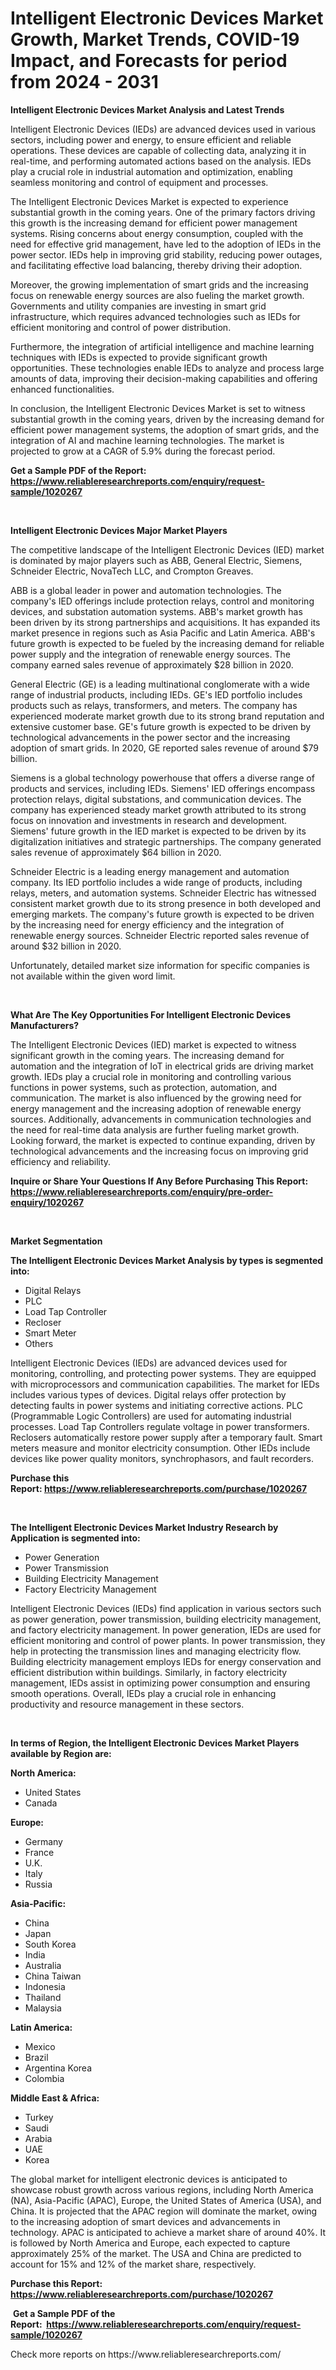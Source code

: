 <p><h1>Intelligent Electronic Devices Market Growth, Market Trends, COVID-19 Impact, and Forecasts for period from 2024 - 2031</h1></p><p><strong>Intelligent Electronic Devices Market Analysis and Latest Trends</strong></p>
<p><p>Intelligent Electronic Devices (IEDs) are advanced devices used in various sectors, including power and energy, to ensure efficient and reliable operations. These devices are capable of collecting data, analyzing it in real-time, and performing automated actions based on the analysis. IEDs play a crucial role in industrial automation and optimization, enabling seamless monitoring and control of equipment and processes.</p><p>The Intelligent Electronic Devices Market is expected to experience substantial growth in the coming years. One of the primary factors driving this growth is the increasing demand for efficient power management systems. Rising concerns about energy consumption, coupled with the need for effective grid management, have led to the adoption of IEDs in the power sector. IEDs help in improving grid stability, reducing power outages, and facilitating effective load balancing, thereby driving their adoption.</p><p>Moreover, the growing implementation of smart grids and the increasing focus on renewable energy sources are also fueling the market growth. Governments and utility companies are investing in smart grid infrastructure, which requires advanced technologies such as IEDs for efficient monitoring and control of power distribution.</p><p>Furthermore, the integration of artificial intelligence and machine learning techniques with IEDs is expected to provide significant growth opportunities. These technologies enable IEDs to analyze and process large amounts of data, improving their decision-making capabilities and offering enhanced functionalities.</p><p>In conclusion, the Intelligent Electronic Devices Market is set to witness substantial growth in the coming years, driven by the increasing demand for efficient power management systems, the adoption of smart grids, and the integration of AI and machine learning technologies. The market is projected to grow at a CAGR of 5.9% during the forecast period.</p></p>
<p><strong>Get a Sample PDF of the Report:&nbsp; <a href="https://www.reliableresearchreports.com/enquiry/request-sample/1020267">https://www.reliableresearchreports.com/enquiry/request-sample/1020267</a></strong></p>
<p>&nbsp;</p>
<p><strong>Intelligent Electronic Devices Major Market Players</strong></p>
<p><p>The competitive landscape of the Intelligent Electronic Devices (IED) market is dominated by major players such as ABB, General Electric, Siemens, Schneider Electric, NovaTech LLC, and Crompton Greaves. </p><p>ABB is a global leader in power and automation technologies. The company's IED offerings include protection relays, control and monitoring devices, and substation automation systems. ABB's market growth has been driven by its strong partnerships and acquisitions. It has expanded its market presence in regions such as Asia Pacific and Latin America. ABB's future growth is expected to be fueled by the increasing demand for reliable power supply and the integration of renewable energy sources. The company earned sales revenue of approximately $28 billion in 2020.</p><p>General Electric (GE) is a leading multinational conglomerate with a wide range of industrial products, including IEDs. GE's IED portfolio includes products such as relays, transformers, and meters. The company has experienced moderate market growth due to its strong brand reputation and extensive customer base. GE's future growth is expected to be driven by technological advancements in the power sector and the increasing adoption of smart grids. In 2020, GE reported sales revenue of around $79 billion.</p><p>Siemens is a global technology powerhouse that offers a diverse range of products and services, including IEDs. Siemens' IED offerings encompass protection relays, digital substations, and communication devices. The company has experienced steady market growth attributed to its strong focus on innovation and investments in research and development. Siemens' future growth in the IED market is expected to be driven by its digitalization initiatives and strategic partnerships. The company generated sales revenue of approximately $64 billion in 2020.</p><p>Schneider Electric is a leading energy management and automation company. Its IED portfolio includes a wide range of products, including relays, meters, and automation systems. Schneider Electric has witnessed consistent market growth due to its strong presence in both developed and emerging markets. The company's future growth is expected to be driven by the increasing need for energy efficiency and the integration of renewable energy sources. Schneider Electric reported sales revenue of around $32 billion in 2020.</p><p>Unfortunately, detailed market size information for specific companies is not available within the given word limit.</p></p>
<p>&nbsp;</p>
<p><strong>What Are The Key Opportunities For Intelligent Electronic Devices Manufacturers?</strong></p>
<p><p>The Intelligent Electronic Devices (IED) market is expected to witness significant growth in the coming years. The increasing demand for automation and the integration of IoT in electrical grids are driving market growth. IEDs play a crucial role in monitoring and controlling various functions in power systems, such as protection, automation, and communication. The market is also influenced by the growing need for energy management and the increasing adoption of renewable energy sources. Additionally, advancements in communication technologies and the need for real-time data analysis are further fueling market growth. Looking forward, the market is expected to continue expanding, driven by technological advancements and the increasing focus on improving grid efficiency and reliability.</p></p>
<p><strong>Inquire or Share Your Questions If Any Before Purchasing This Report: <a href="https://www.reliableresearchreports.com/enquiry/pre-order-enquiry/1020267">https://www.reliableresearchreports.com/enquiry/pre-order-enquiry/1020267</a></strong></p>
<p>&nbsp;</p>
<p><strong>Market Segmentation</strong></p>
<p><strong>The Intelligent Electronic Devices Market Analysis by types is segmented into:</strong></p>
<p><ul><li>Digital Relays</li><li>PLC</li><li>Load Tap Controller</li><li>Recloser</li><li>Smart Meter</li><li>Others</li></ul></p>
<p><p>Intelligent Electronic Devices (IEDs) are advanced devices used for monitoring, controlling, and protecting power systems. They are equipped with microprocessors and communication capabilities. The market for IEDs includes various types of devices. Digital relays offer protection by detecting faults in power systems and initiating corrective actions. PLC (Programmable Logic Controllers) are used for automating industrial processes. Load Tap Controllers regulate voltage in power transformers. Reclosers automatically restore power supply after a temporary fault. Smart meters measure and monitor electricity consumption. Other IEDs include devices like power quality monitors, synchrophasors, and fault recorders.</p></p>
<p><strong>Purchase this Report:&nbsp;<a href="https://www.reliableresearchreports.com/purchase/1020267">https://www.reliableresearchreports.com/purchase/1020267</a></strong></p>
<p>&nbsp;</p>
<p><strong>The Intelligent Electronic Devices Market Industry Research by Application is segmented into:</strong></p>
<p><ul><li>Power Generation</li><li>Power Transmission</li><li>Building Electricity Management</li><li>Factory Electricity Management</li></ul></p>
<p><p>Intelligent Electronic Devices (IEDs) find application in various sectors such as power generation, power transmission, building electricity management, and factory electricity management. In power generation, IEDs are used for efficient monitoring and control of power plants. In power transmission, they help in protecting the transmission lines and managing electricity flow. Building electricity management employs IEDs for energy conservation and efficient distribution within buildings. Similarly, in factory electricity management, IEDs assist in optimizing power consumption and ensuring smooth operations. Overall, IEDs play a crucial role in enhancing productivity and resource management in these sectors.</p></p>
<p>&nbsp;</p>
<p><strong>In terms of Region, the Intelligent Electronic Devices Market Players available by Region are:</strong></p>
<p>
    <p> <strong> North America: </strong>
        <ul>
            <li>United States</li>
            <li>Canada</li>
        </ul>
        </p> 
    <p> <strong> Europe: </strong>
        <ul>
            <li>Germany</li>
            <li>France</li>
            <li>U.K.</li>
            <li>Italy</li>
            <li>Russia</li>
        </ul>
        </p> 
    <p> <strong> Asia-Pacific: </strong>
        <ul>
            <li>China</li>
            <li>Japan</li>
            <li>South Korea</li>
            <li>India</li>
            <li>Australia</li>
            <li>China Taiwan</li>
            <li>Indonesia</li>
            <li>Thailand</li>
            <li>Malaysia</li>
        </ul>
        </p> 
    <p> <strong> Latin America: </strong>
        <ul>
            <li>Mexico</li>
            <li>Brazil</li>
            <li>Argentina Korea</li>
            <li>Colombia</li>
        </ul>
        </p> 
    <p> <strong> Middle East & Africa: </strong>
        <ul>
            <li>Turkey</li>
            <li>Saudi</li>
            <li>Arabia</li>
            <li>UAE</li>
            <li>Korea</li>
        </ul>
    </p>
    </p>
<p><p>The global market for intelligent electronic devices is anticipated to showcase robust growth across various regions, including North America (NA), Asia-Pacific (APAC), Europe, the United States of America (USA), and China. It is projected that the APAC region will dominate the market, owing to the increasing adoption of smart devices and advancements in technology. APAC is anticipated to achieve a market share of around 40%. It is followed by North America and Europe, each expected to capture approximately 25% of the market. The USA and China are predicted to account for 15% and 12% of the market share, respectively.</p></p>
<p><strong>Purchase this Report: <a href="https://www.reliableresearchreports.com/purchase/1020267">https://www.reliableresearchreports.com/purchase/1020267</a></strong></p>
<p>&nbsp;<strong>Get a Sample PDF of the Report:&nbsp;&nbsp;<a href="https://www.reliableresearchreports.com/enquiry/request-sample/1020267">https://www.reliableresearchreports.com/enquiry/request-sample/1020267</a></strong></p>
<p><strong></strong></p>
<p>Check more reports on https://www.reliableresearchreports.com/</p>